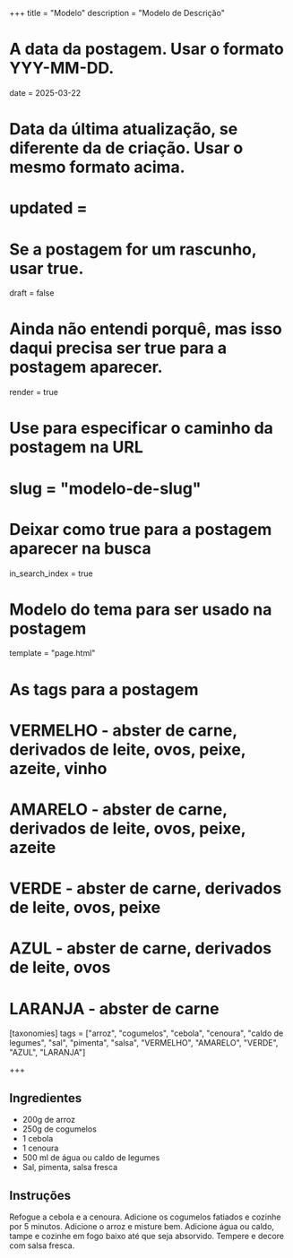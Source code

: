 +++
title = "Modelo"
description = "Modelo de Descrição"

# A data da postagem. Usar o formato YYY-MM-DD.
date = 2025-03-22

# Data da última atualização, se diferente da de criação. Usar o mesmo formato acima.
# updated =

# Se a postagem for um rascunho, usar true.
draft = false

# Ainda não entendi porquê, mas isso daqui precisa ser true para a postagem aparecer.
render = true

# Use para especificar o caminho da postagem na URL
# slug = "modelo-de-slug"

# Deixar como true para a postagem aparecer na busca
in_search_index = true

# Modelo do tema para ser usado na postagem
template = "page.html"

# As tags para a postagem
# VERMELHO - abster de carne, derivados de leite, ovos, peixe, azeite, vinho
# AMARELO - abster de carne, derivados de leite, ovos, peixe, azeite
# VERDE - abster de carne, derivados de leite, ovos, peixe
# AZUL - abster de carne, derivados de leite, ovos
# LARANJA - abster de carne
[taxonomies]
tags = ["arroz", "cogumelos", "cebola", "cenoura", "caldo de legumes", "sal", "pimenta", "salsa", "VERMELHO", "AMARELO", "VERDE", "AZUL", "LARANJA"]

+++
## Ingredientes

- 200g de arroz
- 250g de cogumelos
- 1 cebola
- 1 cenoura
- 500 ml de água ou caldo de legumes
- Sal, pimenta, salsa fresca

## Instruções

Refogue a cebola e a cenoura. Adicione os cogumelos fatiados e cozinhe por 5 minutos. Adicione o arroz e misture bem. Adicione água ou caldo, tampe e cozinhe em fogo baixo até que seja absorvido. Tempere e decore com salsa fresca.
